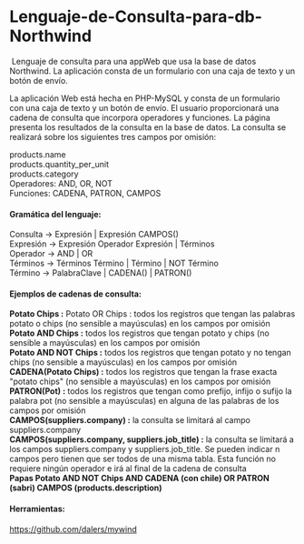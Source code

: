 # Lenguaje-de-Consulta-para-db-Northwind
 Lenguaje de consulta para una appWeb que usa la base de datos Northwind. La aplicación consta de un formulario con una caja de texto y un botón de envío.

La aplicación Web está hecha en PHP-MySQL y consta de un formulario con una caja de texto y un botón de envío. El usuario proporcionará una cadena de consulta que
incorpora operadores y funciones. 
La página presenta los resultados de la consulta en la base de datos. La consulta se realizará sobre los siguientes tres campos por omisión:

products.name  
products.quantity_per_unit  
products.category  
Operadores: AND, OR, NOT  
Funciones: CADENA, PATRON, CAMPOS  

#### Gramática del lenguaje:  
Consulta → Expresión | Expresión CAMPOS()  
Expresión → Expresión Operador Expresión | Términos  
Operador → AND | OR  
Términos →  Términos Término | Término  | NOT Término  
Término →  PalabraClave | CADENA() | PATRON()  

#### Ejemplos de cadenas de consulta:  

**Potato Chips :** Potato OR Chips : todos los registros que tengan las palabras potato o chips (no sensible a mayúsculas) en los campos por omisión  
**Potato AND Chips :** todos los registros que tengan potato y chips (no sensible a mayúsculas)  en los campos por omisión  
**Potato AND NOT Chips :** todos los registros que tengan potato y no tengan chips (no sensible a mayúsculas)  en los campos por omisión  
**CADENA(Potato Chips) :** todos los registros que tengan la frase exacta "potato chips" (no sensible a mayúsculas)  en los campos por omisión  
**PATRON(Pot) :** todos los registros que tengan como prefijo, infijo o sufijo la palabra pot (no sensible a mayúsculas) en alguna de las palabras 
de los campos por omisión  
**CAMPOS(suppliers.company) :** la consulta se limitará al campo suppliers.company  
**CAMPOS(suppliers.company, suppliers.job_title) :** la consulta se limitará a los campos suppliers.company y suppliers.job_title. 
Se pueden indicar n campos pero tienen que ser todos de una misma tabla. Esta función no requiere ningún operador e irá al final de la cadena de consulta  
**Papas Potato AND NOT Chips AND CADENA (con chile) OR PATRON (sabri) CAMPOS (products.description)**

#### Herramientas:  
https://github.com/dalers/mywind




